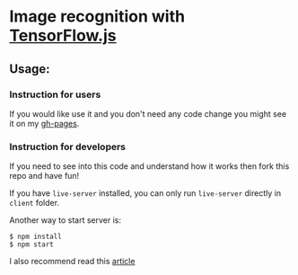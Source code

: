 # Image recognition with  <a href="https://js.tensorflow.org/">TensorFlow.js</a>

## Usage:

### Instruction for users

If you would like use it and you don't need any code change you might see it on my <a href="https://mikhama.github.io/image-recognition/">gh-pages</a>.

### Instruction for developers

If you need to see into this code and understand how it works then fork this repo and have fun!

If you have `live-server` installed, you can only run `live-server` directly in `client` folder.

Another way to start server is:

```
$ npm install
$ npm start
```
I also recommend read this <a href="https://medium.freecodecamp.org/get-to-know-tensorflow-js-in-7-minutes-afcd0dfd3d2f">article</a>
